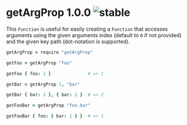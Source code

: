 
# getArgProp 1.0.0 ![stable](https://img.shields.io/badge/stability-stable-4EBA0F.svg?style=flat)

This `Function` is useful for easily creating a `Function` that accesses
arguments using the given arguments index (default to `0` if not provided)
and the given key path (dot-notation is supported).

```coffee
getArgProp = require "getArgProp"

getFoo = getArgProp "foo"

getFoo { foo: 1 }              # => 1

getBar = getArgProp 1, "bar"

getBar { bar: 1 }, { bar: 2 }  # => 2

getFooBar = getArgProp "foo.bar"

getFooBar { foo: { bar: 1 } }  # => 1 
```
